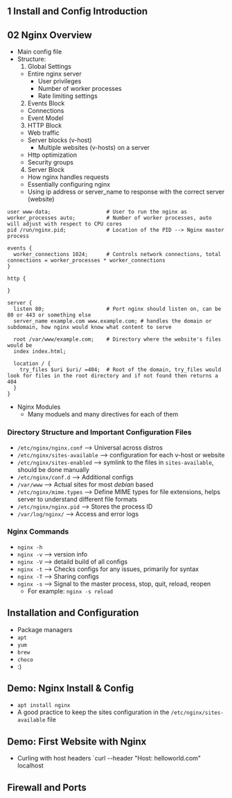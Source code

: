 ## 1 Install and Config Introduction

## 02 Nginx Overview

- Main config file
- Structure:
  1. Global Settings
    - Entire nginx server
      - User privileges
      - Number of worker processes
      - Rate limiting settings
  2. Events Block
    - Connections
    - Event Model
  3. HTTP Block
    - Web traffic
    - Server blocks (v-host)
      - Multiple websites (v-hosts) on a server
    - Http optimization
    - Security groups
  4. Server Block
    - How nginx handles requests
    - Essentially configuring nginx
    - Using ip address or server_name to response with the correct server (website)



```config
user www-data;                  # User to run the nginx as
worker_processes auto;          # Number of worker processes, auto will adjust with respect to CPU cores
pid /run/nginx.pid;             # Location of the PID --> Nginx master process

events {
  worker_connections 1024;      # Controls network connections, total connections = worker_processes * worker_connections
}

http {

}

server {
  listen 80;                    # Port nginx should listen on, can be 80 or 443 or something else
  server_name example.com www.example.com; # handles the domain or subdomain, how nginx would know what content to serve

  root /var/www/example.com;    # Directory where the website's files would be
  index index.html;

  location / {
    try_files $uri $uri/ =404;  # Root of the domain, try_files would look for files in the root directory and if not found then returns a 404
  }
}
```

- Nginx Modules
  - Many moduels and many directives for each of them

### Directory Structure and Important Configuration Files

- `/etc/nginx/nginx.conf` --> Universal across distros
- `/etc/nginx/sites-available` --> configuration for each v-host or website
- `/etc/nginx/sites-enabled` --> symlink to the files in `sites-available`, should be done manually
- `/etc/nginx/conf.d` --> Additional configs
- `/var/www` --> Actual sites for most *debian* based
- `/etc/nginx/mime.types` --> Define MIME types for file extensions, helps server to understand different file formats
- `/etc/nginx/nginx.pid` --> Stores the process ID
- `/var/log/nginx/` --> Access and error logs

### Nginx Commands

- `nginx -h`
- `nginx -v` --> version info
- `nginx -V` --> detaild build of all configs
- `nginx -t` --> Checks configs for any issues, primarily for syntax
- `nginx -T` --> Sharing configs
- `nginx -s` --> Signal to the master process, stop, quit, reload, reopen
  - For example: `nginx -s reload`

## Installation and Configuration

- Package managers
- `apt`
- `yum`
- `brew`
- `choco`
- :)

## Demo: Nginx Install & Config

- `apt install nginx`
- A good practice to keep the sites configuration in the `/etc/nginx/sites-available` file

## Demo: First Website with Nginx

- Curling with host headers `curl --header "Host: helloworld.com" localhost

## Firewall and Ports
